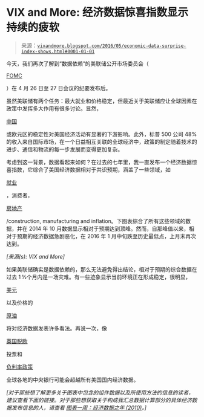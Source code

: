 <!--yml

分类：未分类

日期：2024-05-18 16:07:57

-->

# VIX and More: 经济数据惊喜指数显示持续的疲软

> 来源：[`vixandmore.blogspot.com/2016/05/economic-data-surprise-index-shows.html#0001-01-01`](http://vixandmore.blogspot.com/2016/05/economic-data-surprise-index-shows.html#0001-01-01)

今天，我们再次了解到“数据依赖”的美联储公开市场委员会（

[FOMC](http://vixandmore.blogspot.com/search/label/FOMC)

）在 4 月 26 日至 27 日会议的纪要发布后。

虽然美联储有两个任务：最大就业和价格稳定，但最近关于美联储应让全球因素在政策中发挥多大作用有很多讨论。显然，

[中国](http://vixandmore.blogspot.com/search/label/China)

或欧元区的稳定性对美国经济活动有显著的下游影响。此外，标普 500 公司 48%的收入来自国际市场，在一个日益相互关联的全球经济中，政策的制定随着技术的进步、通信和物流的每一步发展而变得更加复杂。

考虑到这一背景，数据看起来如何？在过去的七年里，我一直发布一个经济数据惊喜指数，它综合了美国经济数据相对于共识预期，涵盖了一些领域，如

[就业](http://vixandmore.blogspot.com/search/label/employment)

，消费者，

[房地产](http://vixandmore.blogspot.com/search/label/housing)

/construction, manufacturing and inflation。下图表综合了所有这些领域的数据，并在 2014 年 10 月数据显示相对于预期达到顶峰。然而，自那峰值以来，相对于预期的经济数据急剧恶化，在 2016 年 1 月中旬跌至历史最低点，上月末再次达到。

*[来源(s): VIX and More]*

如果美联储确实是数据依赖的，那么无法避免得出结论，相对于预期的综合数据在过去 1 ½个月内是一场灾难。有一些迹象显示当前环境正在形成稳定，很明显，

[美元](http://vixandmore.blogspot.com/search/label/dollar)

以及价格的

[原油](http://vixandmore.blogspot.com/search/label/crude%20oil)

将对经济数据发表许多看法。再说一次，像

[英国脱欧](http://vixandmore.blogspot.com/search/label/Brexit)

投票和

[负利率政策](http://vixandmore.blogspot.com/search/label/negative%20interest%20rates)

全球各地的中央银行可能会超越所有美国国内经济数据。

*[对于那些想了解更多关于图表中包含的组件数据以及所使用方法的信息的读者，建议查看下面的链接。对于那些想获取关于构成我汇总数据计算部分的具体经济数据发布信息的人，请查看* [*图表一周：经济数据之年 (2010)*](http://vixandmore.blogspot.com/2011/01/chart-of-week-year-in-economic-data.html)*。]*

